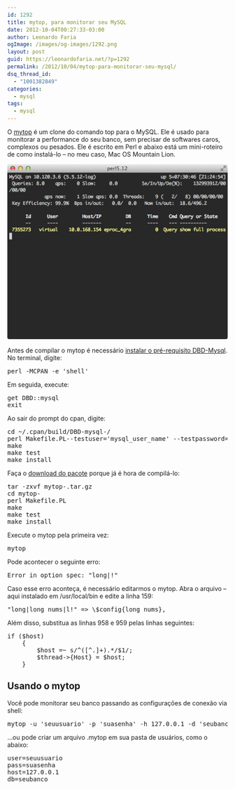 ```yaml
---
id: 1292
title: mytop, para monitorar seu MySQL
date: 2012-10-04T00:27:33-03:00
author: Leonardo Faria
ogImage: /images/og-images/1292.png
layout: post
guid: https://leonardofaria.net/?p=1292
permalink: /2012/10/04/mytop-para-monitorar-seu-mysql/
dsq_thread_id:
  - "1001382849"
categories:
  - mysql
tags:
  - mysql
---
```

O [mytop](http://jeremy.zawodny.com/mysql/mytop/) é um clone do comando top para o MySQL. Ele é usado para monitorar a performance do seu banco, sem precisar de softwares caros, complexos ou pesados. Ele é escrito em Perl e abaixo está um mini-roteiro de como instalá-lo – no meu caso, Mac OS Mountain Lion.  


<center>
  <a href="http://jeremy.zawodny.com/mysql/mytop/"><img src="/wp-content/uploads/2012/10/mytop.jpg" alt="" title="mytop" /></a>
</center>

  
  
Antes de compilar o mytop é necessário [instalar o pré-requisito DBD-Mysql](https://discussions.apple.com/thread/3136351?start=0&tstart=0). No terminal, digite:

<pre class="brush: plain; title: ; notranslate" title="">perl -MCPAN -e 'shell'
</pre>

Em seguida, execute: 

<pre class="brush: plain; title: ; notranslate" title="">get DBD::mysql
exit
</pre>

Ao sair do prompt do cpan, digite:

<pre class="brush: plain; title: ; notranslate" title="">cd ~/.cpan/build/DBD-mysql-<version>/
perl Makefile.PL--testuser='mysql_user_name' --testpassword='mysql_passwd'
make
make test
make install
</pre>

Faça o [download do pacote](http://jeremy.zawodny.com/mysql/mytop/mytop-1.6.tar.gz) porque já é hora de compilá-lo: 

<pre class="brush: plain; title: ; notranslate" title="">tar -zxvf mytop-<version>.tar.gz
cd mytop-<version>
perl Makefile.PL
make
make test
make install
</pre>

Execute o mytop pela primeira vez:

<pre class="brush: plain; title: ; notranslate" title="">mytop</pre>

Pode acontecer o seguinte erro:

<pre class="brush: plain; title: ; notranslate" title="">Error in option spec: "long|!"</pre>

Caso esse erro aconteça, é necessário editarmos o mytop. Abra o arquivo – aqui instalado em /usr/local/bin e edite a linha 159:

<pre class="brush: perl; title: ; notranslate" title="">"long|long_nums|l!" => \$config{long_nums},</pre>

Além disso, substitua as linhas 958 e 959 pelas linhas seguintes:

<pre class="brush: perl; title: ; notranslate" title="">if ($host)
	{
		$host =~ s/^([^.]+).*/$1/;
		$thread->{Host} = $host;
	}
</pre>

## Usando o mytop

Você pode monitorar seu banco passando as configurações de conexão via shell:

<pre class="brush: plain; title: ; notranslate" title="">mytop -u 'seuusuario' -p 'suasenha' -h 127.0.0.1 -d 'seubanco'</pre>

&#8230;ou pode criar um arquivo .mytop em sua pasta de usuários, como o abaixo:

<pre class="brush: plain; title: ; notranslate" title="">user=seuusuario
pass=suasenha
host=127.0.0.1
db=seubanco</pre>
